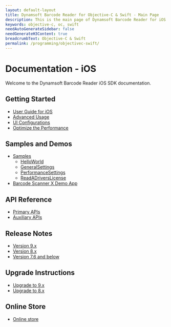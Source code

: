 ```yaml
---
layout: default-layout
title: Dynamsoft Barcode Reader for Objective-C & Swift - Main Page
description: This is the main page of Dynamsoft Barcode Reader for iOS SDK.
keywords: objective-c, oc, swift
needAutoGenerateSidebar: false
needGenerateH3Content: true
breadcrumbText: Objective-C & Swift
permalink: /programming/objectivec-swift/
---
```


# Documentation - iOS 

Welcome to the Dynamsoft Barcode Reader iOS SDK documentation.

## Getting Started

- [User Guide for iOS](user-guide.md)
- [Advanced Usage](advanced-usage.md)
- [UI Configurations](ui-configurations.md)
- [Optimize the Performance](quick-performance-settings.md)

## Samples and Demos

- [Samples](samples/index.md)
  - [HelloWorld](samples/helloworld.md)
  - [GeneralSettings](samples/general.md)
  - [PerformanceSettings](samples/performance.md)
  - [ReadADriversLicense](samples/drivers-license.md)
- <a href="https://apps.apple.com/us/app/barcode-scanner-x/id1120581630" target="_blank">Barcode Scanner X Demo App</a>

## API Reference

- [Primary APIs](api-reference/primary-index.md)
- [Auxiliary APIs](api-reference/auxiliary-index.md)

## Release Notes

- [Version 9.x](release-notes/ios-9.md)
- [Version 8.x](release-notes/ios-8.md)
- [Version 7.6 and below](release-notes/ios-7.md)

## Upgrade Instructions

- [Upgrade to 9.x](upgrade-to-9.x.md)
- [Upgrade to 8.x](upgrade.md)

## Online Store

- <a href="https://www.dynamsoft.com/store/dynamsoft-barcode-reader/#mobile" target="_blank">Online store</a>
